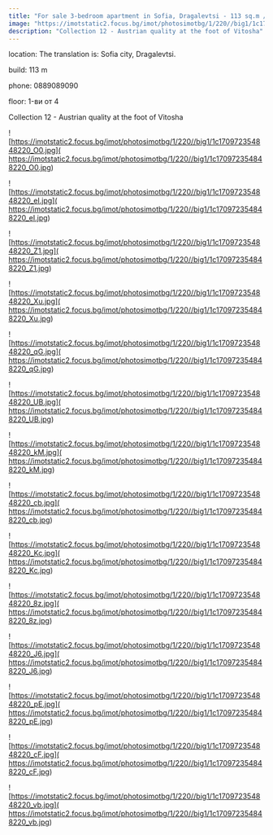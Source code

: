 ```yaml
---
title: "For sale 3-bedroom apartment in Sofia, Dragalevtsi - 113 sq.m / 205000 EUR :: imot.bg Ad"
image: "https://imotstatic2.focus.bg/imot/photosimotbg/1/220//big1/1c170972354848220_HP.jpg"
description: "Collection 12 - Austrian quality at the foot of Vitosha"
---
```


location: The translation is: Sofia city, Dragalevtsi.

build: 113 m

phone: 0889089090

floor: 1-ви от 4

Collection 12 - Austrian quality at the foot of Vitosha


![https://imotstatic2.focus.bg/imot/photosimotbg/1/220//big1/1c170972354848220_O0.jpg]( https://imotstatic2.focus.bg/imot/photosimotbg/1/220//big1/1c170972354848220_O0.jpg)


![https://imotstatic2.focus.bg/imot/photosimotbg/1/220//big1/1c170972354848220_eI.jpg]( https://imotstatic2.focus.bg/imot/photosimotbg/1/220//big1/1c170972354848220_eI.jpg)


![https://imotstatic2.focus.bg/imot/photosimotbg/1/220//big1/1c170972354848220_Z1.jpg]( https://imotstatic2.focus.bg/imot/photosimotbg/1/220//big1/1c170972354848220_Z1.jpg)


![https://imotstatic2.focus.bg/imot/photosimotbg/1/220//big1/1c170972354848220_Xu.jpg]( https://imotstatic2.focus.bg/imot/photosimotbg/1/220//big1/1c170972354848220_Xu.jpg)


![https://imotstatic2.focus.bg/imot/photosimotbg/1/220//big1/1c170972354848220_qG.jpg]( https://imotstatic2.focus.bg/imot/photosimotbg/1/220//big1/1c170972354848220_qG.jpg)


![https://imotstatic2.focus.bg/imot/photosimotbg/1/220//big1/1c170972354848220_UB.jpg]( https://imotstatic2.focus.bg/imot/photosimotbg/1/220//big1/1c170972354848220_UB.jpg)


![https://imotstatic2.focus.bg/imot/photosimotbg/1/220//big1/1c170972354848220_kM.jpg]( https://imotstatic2.focus.bg/imot/photosimotbg/1/220//big1/1c170972354848220_kM.jpg)


![https://imotstatic2.focus.bg/imot/photosimotbg/1/220//big1/1c170972354848220_cb.jpg]( https://imotstatic2.focus.bg/imot/photosimotbg/1/220//big1/1c170972354848220_cb.jpg)


![https://imotstatic2.focus.bg/imot/photosimotbg/1/220//big1/1c170972354848220_Kc.jpg]( https://imotstatic2.focus.bg/imot/photosimotbg/1/220//big1/1c170972354848220_Kc.jpg)


![https://imotstatic2.focus.bg/imot/photosimotbg/1/220//big1/1c170972354848220_8z.jpg]( https://imotstatic2.focus.bg/imot/photosimotbg/1/220//big1/1c170972354848220_8z.jpg)


![https://imotstatic2.focus.bg/imot/photosimotbg/1/220//big1/1c170972354848220_J6.jpg]( https://imotstatic2.focus.bg/imot/photosimotbg/1/220//big1/1c170972354848220_J6.jpg)


![https://imotstatic2.focus.bg/imot/photosimotbg/1/220//big1/1c170972354848220_pE.jpg]( https://imotstatic2.focus.bg/imot/photosimotbg/1/220//big1/1c170972354848220_pE.jpg)


![https://imotstatic2.focus.bg/imot/photosimotbg/1/220//big1/1c170972354848220_cF.jpg]( https://imotstatic2.focus.bg/imot/photosimotbg/1/220//big1/1c170972354848220_cF.jpg)


![https://imotstatic2.focus.bg/imot/photosimotbg/1/220//big1/1c170972354848220_vb.jpg]( https://imotstatic2.focus.bg/imot/photosimotbg/1/220//big1/1c170972354848220_vb.jpg)


